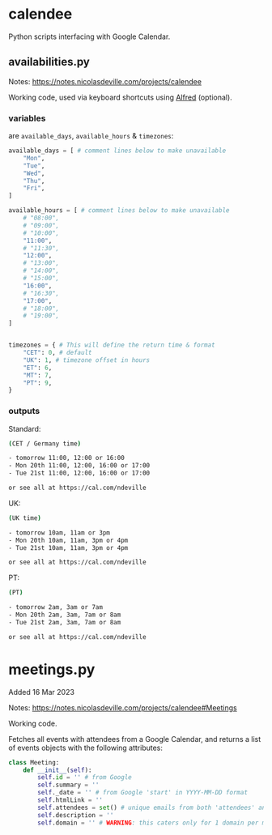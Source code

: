 # calendee

Python scripts interfacing with Google Calendar.  

## availabilities.py

Notes: <a href="https://notes.nicolasdeville.com/projects/calendee" target="_blank">https://notes.nicolasdeville.com/projects/calendee</a>  

Working code, used via keyboard shortcuts using <a href="https://www.alfredapp.com/" target="_blank">Alfred</a> (optional).  

### variables

are `available_days`, `available_hours` & `timezones`:  

``` python
available_days = [ # comment lines below to make unavailable
    "Mon",
    "Tue",
    "Wed",
    "Thu",
    "Fri",
]

available_hours = [ # comment lines below to make unavailable
    # "08:00",
    # "09:00",
    # "10:00",
    "11:00",
    # "11:30",
    "12:00",
    # "13:00",
    # "14:00",
    # "15:00",
    "16:00",
    # "16:30",
    "17:00",
    # "18:00",
    # "19:00",
]


timezones = { # This will define the return time & format
    "CET": 0, # default
    "UK": 1, # timezone offset in hours
    "ET": 6,
    "MT": 7,
    "PT": 9,
}
```

### outputs

Standard:  

``` bash
(CET / Germany time)

- tomorrow 11:00, 12:00 or 16:00
- Mon 20th 11:00, 12:00, 16:00 or 17:00
- Tue 21st 11:00, 12:00, 16:00 or 17:00

or see all at https://cal.com/ndeville
```

UK:  

``` bash
(UK time)

- tomorrow 10am, 11am or 3pm
- Mon 20th 10am, 11am, 3pm or 4pm
- Tue 21st 10am, 11am, 3pm or 4pm

or see all at https://cal.com/ndeville
```

PT: 

``` bash
(PT)

- tomorrow 2am, 3am or 7am
- Mon 20th 2am, 3am, 7am or 8am
- Tue 21st 2am, 3am, 7am or 8am

or see all at https://cal.com/ndeville
```

# meetings.py

Added <span class="datestamp">16 Mar 2023</span>   

Notes: <a href="https://notes.nicolasdeville.com/projects/calendee#Meetings" target="_blank">https://notes.nicolasdeville.com/projects/calendee#Meetings</a>

Working code. 

Fetches all events with attendees from a Google Calendar, and returns a list of events objects with the following attributes:  

``` python
class Meeting:
    def __init__(self):
        self.id = '' # from Google
        self.summary = ''
        self._date = '' # from Google 'start' in YYYY-MM-DD format
        self.htmlLink = ''
        self.attendees = set() # unique emails from both 'attendees' and 'organiser'
        self.description = ''
        self.domain = '' # WARNING: this caters only for 1 domain per meeting
```